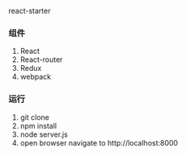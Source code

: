 react-starter

### 组件

1. React
2. React-router
3. Redux
4. webpack

### 运行

1. git clone
2. npm install
3. node server.js
4. open browser navigate to http://localhost:8000

